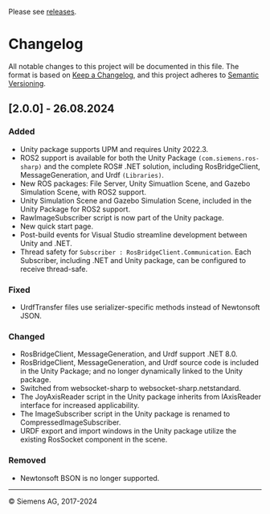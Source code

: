 Please see [releases](https://github.com/siemens/ros-sharp/releases).

# Changelog

All notable changes to this project will be documented in this file. 
The format is based on [Keep a Changelog](https://keepachangelog.com/en/1.0.0/), and this project adheres to [Semantic Versioning](https://semver.org/spec/v2.0.0.html).

<!-- Unreleased -->
<!-- ## [2.0.1] - xx.xx.2024

### Added 
- Thread safety for `Subscriber : RosBridgeClient.Communication`. Each Subscriber, including .NET and Unity package, can be configured to receive thread-safe. 
 -->


## [2.0.0] - 26.08.2024

### Added

- Unity package supports UPM and requires Unity 2022.3.
- ROS2 support is available for both the Unity Package `(com.siemens.ros-sharp)` and the complete ROS# .NET solution, including RosBridgeClient, MessageGeneration, and Urdf `(Libraries)`.
- New ROS packages: File Server, Unity Simuatlion Scene, and Gazebo Simulation Scene, with ROS2 support.
- Unity Simulation Scene and Gazebo Simulation Scene, included in the Unity Package for ROS2 support.
- RawImageSubscriber script is now part of the Unity package.
- New quick start page.
- Post-build events for Visual Studio streamline development between Unity and .NET.
- Thread safety for `Subscriber : RosBridgeClient.Communication`. Each Subscriber, including .NET and Unity package, can be configured to receive thread-safe. 

### Fixed

- UrdfTransfer files use serializer-specific methods instead of Newtonsoft JSON.

### Changed

- RosBridgeClient, MessageGeneration, and Urdf support .NET 8.0.
- RosBridgeClient, MessageGeneration, and Urdf source code is included in the Unity Package; and no longer dynamically linked to the Unity package.
- Switched from websocket-sharp to websocket-sharp.netstandard.
- The JoyAxisReader script in the Unity package inherits from IAxisReader interface for increased applicability.
- The ImageSubscriber script in the Unity package is renamed to CompressedImageSubscriber.
- URDF export and import windows in the Unity package utilize the existing RosSocket component in the scene.  

### Removed

- Newtonsoft BSON is no longer supported.  

---

© Siemens AG, 2017-2024

